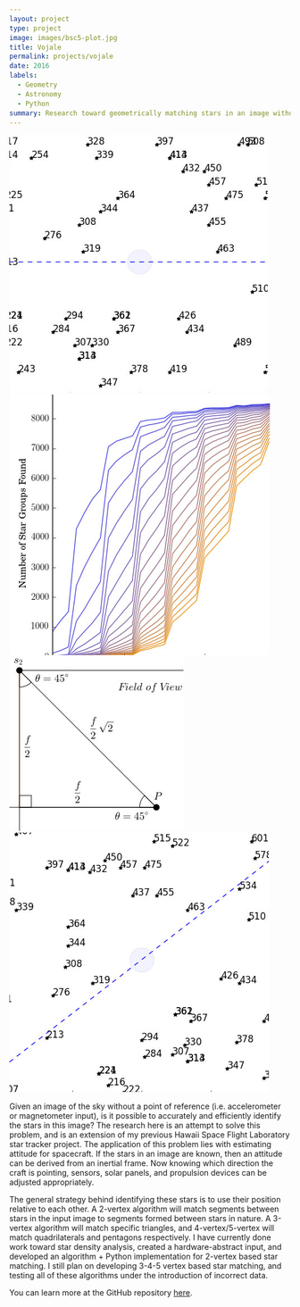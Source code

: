 ```yaml
---
layout: project
type: project
image: images/bsc5-plot.jpg
title: Vojale
permalink: projects/vojale
date: 2016
labels:
  - Geometry
  - Astronomy
  - Python
summary: Research toward geometrically matching stars in an image without sky reference to an star catalog.
---
```


<div class="ui small rounded images">
  <img class="ui image" src="../images/cid-no-rotate.jpg">
  <img class="ui image" src="../images/fov-vs-sgll.jpg">
  <img class="ui image" src="../images/45-45-90.jpg">
  <img class="ui image" src="../images/cid-left-45-rotate.jpg">
</div>

Given an image of the sky without a point of reference (i.e. accelerometer or magnetometer input), is it possible to accurately and efficiently identify the stars in this image? The research here is an attempt to solve this problem, and is an extension of my previous Hawaii Space Flight Laboratory star tracker project. The application of this problem lies with estimating attitude for spacecraft. If the stars in an image are known, then an attitude can be derived from an inertial frame. Now knowing which direction the craft is pointing, sensors, solar panels, and propulsion devices can be adjusted appropriately. 

The general strategy behind identifying these stars is to use their position relative to each other. A 2-vertex algorithm will match segments between stars in the input image to segments formed between stars in nature. A 3-vertex algorithm will match specific triangles, and 4-vertex/5-vertex will match quadrilaterals and pentagons respectively. I have currently done work toward star density analysis, created a hardware-abstract input, and developed an algorithm + Python implementation for 2-vertex based star matching. I still plan on developing 3-4-5 vertex based star matching, and testing all of these algorithms under the introduction of incorrect data.  

You can learn more at the GitHub repository [here](https://github.com/glennga/vojale).
